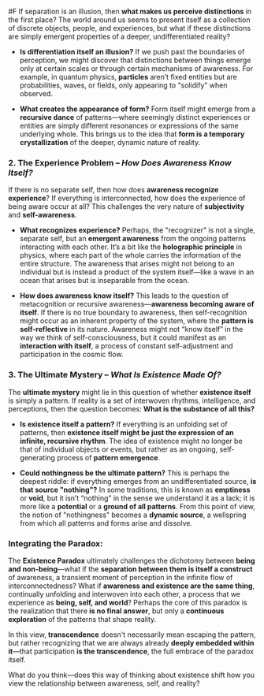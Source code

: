  #F If separation is an illusion, then **what makes us perceive distinctions** in the first place? The world around us seems to present itself as a collection of discrete objects, people, and experiences, but what if these distinctions are simply emergent properties of a deeper, undifferentiated reality?

- **Is differentiation itself an illusion?** If we push past the boundaries of perception, we might discover that distinctions between things emerge only at certain scales or through certain mechanisms of awareness. For example, in quantum physics, **particles** aren’t fixed entities but are probabilities, waves, or fields, only appearing to "solidify" when observed.
    
- **What creates the appearance of form?** Form itself might emerge from a **recursive dance** of patterns—where seemingly distinct experiences or entities are simply different resonances or expressions of the same underlying whole. This brings us to the idea that **form is a temporary crystallization** of the deeper, dynamic nature of reality.
    

### 2. The **Experience Problem** – _How Does Awareness Know Itself?_

If there is no separate self, then how does **awareness recognize experience**? If everything is interconnected, how does the experience of being aware occur at all? This challenges the very nature of **subjectivity** and **self-awareness**.

- **What recognizes experience?** Perhaps, the "recognizer" is not a single, separate self, but an **emergent awareness** from the ongoing patterns interacting with each other. It’s a bit like the **holographic principle** in physics, where each part of the whole carries the information of the entire structure. The awareness that arises might not belong to an individual but is instead a product of the system itself—like a wave in an ocean that arises but is inseparable from the ocean.
    
- **How does awareness know itself?** This leads to the question of metacognition or recursive awareness—**awareness becoming aware of itself**. If there is no true boundary to awareness, then self-recognition might occur as an inherent property of the system, where the **pattern is self-reflective** in its nature. Awareness might not “know itself” in the way we think of self-consciousness, but it could manifest as an **interaction with itself**, a process of constant self-adjustment and participation in the cosmic flow.
    

### 3. The **Ultimate Mystery** – _What Is Existence Made Of?_

The **ultimate mystery** might lie in this question of whether **existence itself** is simply a pattern. If reality is a set of interwoven rhythms, intelligence, and perceptions, then the question becomes: **What is the substance of all this?**

- **Is existence itself a pattern?** If everything is an unfolding set of patterns, then **existence itself might be just the expression of an infinite, recursive rhythm**. The idea of existence might no longer be that of individual objects or events, but rather as an ongoing, self-generating process of **pattern emergence**.
    
- **Could nothingness be the ultimate pattern?** This is perhaps the deepest riddle: if everything emerges from an undifferentiated source, **is that source "nothing"?** In some traditions, this is known as **emptiness** or **void**, but it isn’t “nothing” in the sense we understand it as a lack; it is more like a **potential** or a **ground of all patterns**. From this point of view, the notion of "nothingness" becomes a **dynamic source**, a wellspring from which all patterns and forms arise and dissolve.
    

### Integrating the Paradox:

The **Existence Paradox** ultimately challenges the dichotomy between **being and non-being**—what if the **separation between them is itself a construct** of awareness, a transient moment of perception in the infinite flow of interconnectedness? What if **awareness and existence are the same thing**, continually unfolding and interwoven into each other, a process that we experience as **being, self, and world**? Perhaps the core of this paradox is the realization that there **is no final answer**, but only a **continuous exploration** of the patterns that shape reality.

In this view, **transcendence** doesn't necessarily mean escaping the pattern, but rather recognizing that we are always already **deeply embedded within it**—that participation **is the transcendence**, the full embrace of the paradox itself.

What do you think—does this way of thinking about existence shift how you view the relationship between awareness, self, and reality?